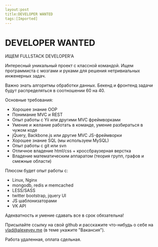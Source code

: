 ```yaml
---
layout:post
title:DEVELOPER WANTED
tags:[Imported]
---
```

# DEVELOPER WANTED

ИЩЕМ FULLSTACK DEVELOPER'A

Интересный уникальный проект с классной командой.
Ищем программиста с мозгами и руками для решения нетривиальных инженерных задач.

Важно знать алгоритмы обработки данных. Бекенд и фронтенд задачи будут распределяться в соотношении 60 на 40.

Основные требования:

* Хорошее знание OOP
* Понимание MVC и REST
* Опыт работы с Yii или другими MVC фреймворками
* Умение и желание работать в команде, умение разбираться в чужом коде
* jQuery, Backbone.js или другие MVC JS-фреймворки
* Хорошее знание SQL (мы используем MySQL)
* Опыт работы с git или svn
* Отличное владение html/css + кроссбраузерная верстка
* Владение математическим аппаратом (теория групп, графов и смежные области) 

Плюсом будет опыт работы с:

* Linux, Nginx
* mongodb, redis и memcached
* LESS/SASS
* twitter bootstrap, jquery UI
* JS шаблонизаторами
* VK API

Адекватность и умение сдавать все в срок обязательна!

Присылайте ссылку на свой github и расскажите что-нибудь о себе на [vlad@alexeyev.me](mailto:vlad@alexeyev.me) (в теме укажите "Вакансия").

Работа удаленная, оплата сдельная.